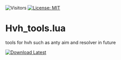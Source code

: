 ![Visitors](https://api.visitorbadge.io/api/visitors?path=https%3A%2F%2Fgithub.com%2Ftitaniummachine1%2FHvh_tools/blob/main/Hvh_tools.lua&label=Visitors&countColor=%23263759&style=plastic)
[![License: MIT](https://img.shields.io/badge/License-MIT-yellow.svg)](https://opensource.org/licenses/MIT)

# Hvh_tools.lua
tools for hvh such as anty aim and resolver in future

[![Download Latest](https://img.shields.io/github/downloads/titaniummachine1/Hvh_tools/blob/main/Hvh_tools.lua/total.svg?style=for-the-badge&logo=download&label=Download%20Latest)](https://github.com/titaniummachine1/Hvh_tools/blob/main/Hvh_tools.lua/releases/latest/download/Hvh_tools/blob/main/Hvh_tools.lua)

